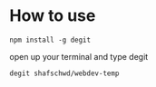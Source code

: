 # How to use

` npm install -g degit `

open up your terminal and type degit 

` degit shafschwd/webdev-temp `

